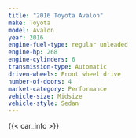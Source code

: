 ```yaml
---
title: "2016 Toyota Avalon"
make: Toyota
model: Avalon
year: 2016
engine-fuel-type: regular unleaded
engine-hp: 268
engine-cylinders: 6
transmission-type: Automatic
driven-wheels: Front wheel drive
number-of-doors: 4
market-category: Performance
vehicle-size: Midsize
vehicle-style: Sedan
---
```


{{< car_info >}}
